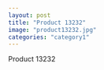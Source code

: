 ```yaml
---
layout: post
title: "Product 13232"
image: "product13232.jpg"
categories: "category1"
---
```

Product 13232

